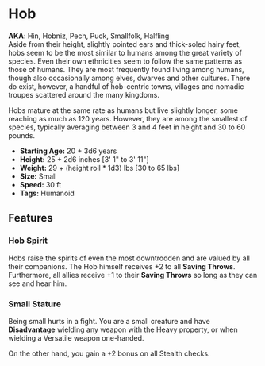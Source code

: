 # Hob
**AKA**: Hin, Hobniz, Pech, Puck, Smallfolk, Halfling<br/>
Aside from their height, slightly pointed ears and thick-soled hairy feet, hobs seem to be the most similar to humans among the great variety of species.  Even their own ethnicities seem to follow the same patterns as those of humans.  They are most frequently found living among humans, though also occasionally among elves, dwarves and other cultures.  There do exist, however, a handful of hob-centric towns, villages and nomadic troupes scattered around the many kingdoms.

Hobs mature at the same rate as humans but live slightly longer, some reaching as much as 120 years.  However, they are among the smallest of species, typically averaging between 3 and 4 feet in height and 30 to 60 pounds.
- **Starting Age:** 20 + 3d6 years
- **Height:** 25 + 2d6 inches [3' 1" to 3' 11"]
- **Weight:** 29 + (height roll * 1d3) lbs [30 to 65 lbs]
- **Size:** Small
- **Speed:** 30 ft
- **Tags:** Humanoid

## Features
### Hob Spirit
Hobs raise the spirits of even the most downtrodden and are valued by all their companions. The Hob himself receives +2 to all **Saving Throws**. Furthermore, all allies receive +1 to their **Saving Throws** so long as they can see and hear him.
### Small Stature
Being small hurts in a fight. You are a small creature and have **Disadvantage** wielding any weapon with the Heavy property, or when wielding a Versatile weapon one-handed.

On the other hand, you gain a +2 bonus on all Stealth checks.